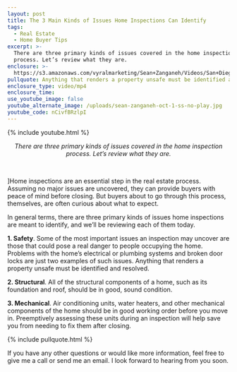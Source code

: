```yaml
---
layout: post
title: The 3 Main Kinds of Issues Home Inspections Can Identify
tags:
  - Real Estate
  - Home Buyer Tips
excerpt: >-
  There are three primary kinds of issues covered in the home inspection
  process. Let’s review what they are.
enclosure: >-
  https://s3.amazonaws.com/vyralmarketing/Sean+Zanganeh/Videos/San+Diego%252C+CA+Real+Estate+-+The+3+Main+Kinds+of+Issues+Home+Inspections+Can+Identify.mp4
pullquote: Anything that renders a property unsafe must be identified and resolved.
enclosure_type: video/mp4
enclosure_time:
use_youtube_image: false
youtube_alternate_image: /uploads/sean-zanganeh-oct-1-ss-no-play.jpg
youtube_code: nCivfBRzlpI
---
```


{% include youtube.html %}

<center><em>There are three primary kinds of issues covered in the home inspection process. Let&rsquo;s review what they are.</em></center>

&nbsp;

]Home inspections are an essential step in the real estate process. Assuming no major issues are uncovered, they can provide buyers with peace of mind before closing. But buyers about to go through this process, themselves, are often curious about what to expect.

In general terms, there are three primary kinds of issues home inspections are meant to identify, and we’ll be reviewing each of them today.

**1. Safety**. Some of the most important issues an inspection may uncover are those that could pose a real danger to people occupying the home. Problems with the home’s electrical or plumbing systems and broken door locks are just two examples of such issues. Anything that renders a property unsafe must be identified and resolved.

**2. Structural**. All of the structural components of a home, such as its foundation and roof, should be in good, sound condition.

**3. Mechanical**. Air conditioning units, water heaters, and other mechanical components of the home should be in good working order before you move in. Preemptively assessing these units during an inspection will help save you from needing to fix them after closing.

{% include pullquote.html %}

If you have any other questions or would like more information, feel free to give me a call or send me an email. I look forward to hearing from you soon.